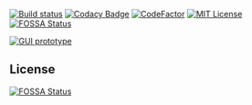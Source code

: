 [![Build status](https://ci.appveyor.com/api/projects/status/k9ll86ud9yctaj6f?svg=true)](https://ci.appveyor.com/project/reficul0/encryptordecryptor)
[![Codacy Badge](https://app.codacy.com/project/badge/Grade/b9aa341309344c7ab648fd88439314ce)](https://www.codacy.com/gh/reficul0/EncryptorDecryptor/dashboard?utm_source=github.com&amp;utm_medium=referral&amp;utm_content=reficul0/EncryptorDecryptor&amp;utm_campaign=Badge_Grade)
[![CodeFactor](https://www.codefactor.io/repository/github/reficul0/encryptordecryptor/badge)](https://www.codefactor.io/repository/github/reficul0/encryptordecryptor)
[![MIT License](https://img.shields.io/badge/license-MIT-blue.svg?style=flat)](https://github.com/RocketChat/Rocket.Chat/raw/master/LICENSE)
[![FOSSA Status](https://app.fossa.com/api/projects/git%2Bgithub.com%2Freficul0%2FEncryptorDecryptor.svg?type=shield)](https://app.fossa.com/projects/git%2Bgithub.com%2Freficul0%2FEncryptorDecryptor?ref=badge_shield)

[![GUI prototype](https://img.shields.io/badge/GUI-Figma-<GREEN>.svg)](https://www.figma.com/file/zITnrz2yyunLbSoBbiZjBc/Untitled?node-id=0%3A1)

## License
[![FOSSA Status](https://app.fossa.com/api/projects/git%2Bgithub.com%2Freficul0%2FEncryptorDecryptor.svg?type=large)](https://app.fossa.com/projects/git%2Bgithub.com%2Freficul0%2FEncryptorDecryptor?ref=badge_large)

